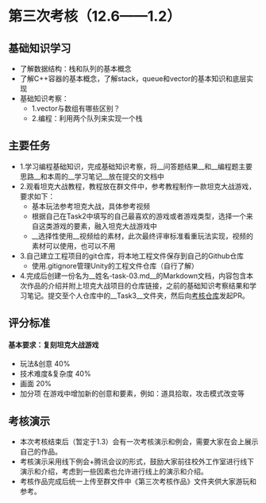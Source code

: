 # 第三次考核（12.6——1.2）
## 基础知识学习
* 了解数据结构：栈和队列的基本概念
* 了解C++容器的基本概念，了解stack，queue和vector的基本知识和底层实现
* 基础知识考察：
  * 1.vector与数组有哪些区别？
  * 2.编程：利用两个队列来实现一个栈

## 主要任务
* 1.学习编程基础知识，完成基础知识考察，将__问答题结果__和__编程题主要思路__和本周的__学习笔记__放在提交的文档中
* 2.观看坦克大战教程，教程放在群文件中，参考教程制作一款坦克大战游戏，要求如下：
  * 基本玩法参考坦克大战，具体参考视频
  * 根据自己在Task2中填写的自己最喜欢的游戏或者游戏类型，选择一个来自这类游戏的要素，融入坦克大战游戏中
  * __选择性使用__视频给的素材，此次最终评审标准看重玩法实现，视频的素材可以使用，也可以不用
* 3.自己建立工程项目的git仓库，将本地工程文件保存到自己的Github仓库
  * 使用.gitignore管理Unity的工程文件仓库（自行了解）
* 4.完成后创建一份名为__姓名-task-03.md__的Markdown文档，内容包含本次作品的介绍并附上坦克大战项目的仓库链接，之前的基础知识考察结果和学习笔记。提交至个人仓库中的__Task3__文件夹，然后向[考核仓库](https://github.com/immortaltiara/2021-Autumn)发起PR。

## 评分标准
#### 基本要求：复刻坦克大战游戏
* 玩法&创意 40%
* 技术难度&复杂度 40%
* 画面 20%
* 加分项 在游戏中增加新的创意和要素，例如：道具拾取，攻击模式改变等

## 考核演示
* 本次考核结束后（暂定于1.3）会有一次考核演示和例会，需要大家在会上展示自己的作品。
* 考核演示采用线下例会+腾讯会议的形式，鼓励大家前往校外工作室进行线下演示和介绍，考虑到一些因素也允许进行线上的演示和介绍。
* 考核作品完成后统一上传至群文件中《第三次考核作品》文件夹供大家游玩和参考。
